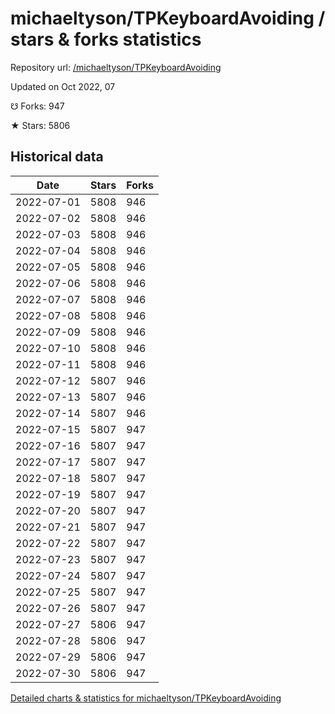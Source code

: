 # michaeltyson/TPKeyboardAvoiding / stars & forks statistics

Repository url: [/michaeltyson/TPKeyboardAvoiding](https://github.com/michaeltyson/TPKeyboardAvoiding)

Updated on Oct 2022, 07

☋ Forks: 947

★ Stars: 5806

## Historical data
| Date | Stars | Forks |
|------|-------|-------|
| 2022-07-01 | 5808 | 946 | 
| 2022-07-02 | 5808 | 946 | 
| 2022-07-03 | 5808 | 946 | 
| 2022-07-04 | 5808 | 946 | 
| 2022-07-05 | 5808 | 946 | 
| 2022-07-06 | 5808 | 946 | 
| 2022-07-07 | 5808 | 946 | 
| 2022-07-08 | 5808 | 946 | 
| 2022-07-09 | 5808 | 946 | 
| 2022-07-10 | 5808 | 946 | 
| 2022-07-11 | 5808 | 946 | 
| 2022-07-12 | 5807 | 946 | 
| 2022-07-13 | 5807 | 946 | 
| 2022-07-14 | 5807 | 946 | 
| 2022-07-15 | 5807 | 947 | 
| 2022-07-16 | 5807 | 947 | 
| 2022-07-17 | 5807 | 947 | 
| 2022-07-18 | 5807 | 947 | 
| 2022-07-19 | 5807 | 947 | 
| 2022-07-20 | 5807 | 947 | 
| 2022-07-21 | 5807 | 947 | 
| 2022-07-22 | 5807 | 947 | 
| 2022-07-23 | 5807 | 947 | 
| 2022-07-24 | 5807 | 947 | 
| 2022-07-25 | 5807 | 947 | 
| 2022-07-26 | 5807 | 947 | 
| 2022-07-27 | 5806 | 947 | 
| 2022-07-28 | 5806 | 947 | 
| 2022-07-29 | 5806 | 947 | 
| 2022-07-30 | 5806 | 947 | 


[Detailed charts & statistics for michaeltyson/TPKeyboardAvoiding](https://reviewgithub.com/rep/michaeltyson/TPKeyboardAvoiding)
